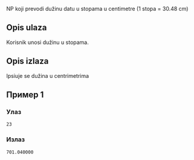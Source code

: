 NP koji prevodi dužinu datu u stopama u centimetre (1 stopa = 30.48 cm)

## Opis ulaza

Korisnik unosi dužinu u stopama. 

## Opis izlaza

Ipsiuje se dužina u centrimetrima


## Пример 1

### Улаз

~~~
23
~~~

### Излаз

~~~
701.040000
~~~

